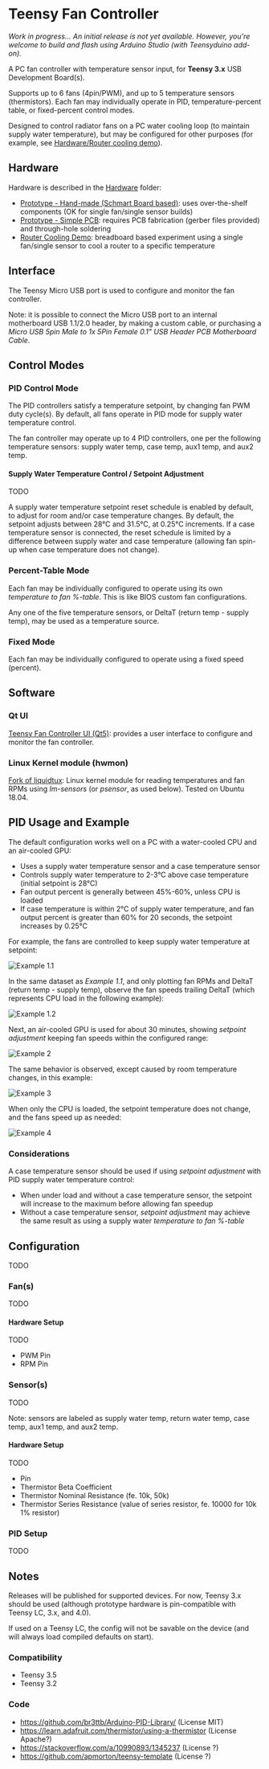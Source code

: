 # Teensy Fan Controller

*Work in progress... An initial release is not yet available. However, you're welcome to build and flash using Arduino Studio (with Teensyduino add-on).*

A PC fan controller with temperature sensor input, for **Teensy 3.x** USB Development Board(s).

Supports up to 6 fans (4pin/PWM), and up to 5 temperature sensors (thermistors). Each fan may individually operate in PID, temperature-percent table, or fixed-percent control modes.

Designed to control radiator fans on a PC water cooling loop (to maintain supply water temperature), but may be configured for other purposes (for example, see [Hardware/Router cooling demo][2]).

## Hardware

Hardware is described in the [Hardware][5] folder:

* [Prototype - Hand-made (Schmart Board based)][3]: uses over-the-shelf components (OK for single fan/single sensor builds)
* [Prototype - Simple PCB][4]: requires PCB fabrication (gerber files provided) and through-hole soldering
* [Router Cooling Demo][2]: breadboard based experiment using a single fan/single sensor to cool a router to a specific temperature

## Interface

The Teensy Micro USB port is used to configure and monitor the fan controller.

Note: it is possible to connect the Micro USB port to an internal motherboard USB 1.1/2.0 header, by making a custom cable, or purchasing a *Micro USB 5pin Male to 1x 5Pin Female 0.1" USB Header PCB Motherboard Cable*.


## Control Modes

### PID Control Mode

The PID controllers satisfy a temperature setpoint, by changing fan PWM duty cycle(s).  By default, all fans operate in PID mode for supply water temperature control.

The fan controller may operate up to 4 PID controllers, one per the following temperature sensors: supply water temp, case temp, aux1 temp, and aux2 temp.


#### Supply Water Temperature Control / Setpoint Adjustment

TODO

A supply water temperature setpoint reset schedule is enabled by default, to adjust for room and/or case temperature changes. By default, the setpoint adjusts between 28°C and 31.5°C, at 0.25°C increments. If a case temperature sensor is connected, the reset schedule is limited by a difference between supply water and case temperature (allowing fan spin-up when case temperature does not change).

### Percent-Table Mode

Each fan may be individually configured to operate using its own *temperature to fan %-table*.  This is like BIOS custom fan configurations.

Any one of the five temperature sensors, or DeltaT (return temp - supply temp), may be used as a temperature source.


### Fixed Mode

Each fan may be individually configured to operate using a fixed speed (percent).


## Software

### Qt UI

[Teensy Fan Controller UI (Qt5)](https://github.com/mstrthealias/TFC-ui): provides a user interface to configure and monitor the fan controller.

### Linux Kernel module (hwmon)

[Fork of liquidtux](https://github.com/mstrthealias/liquidtux): Linux kernel module for reading temperatures and fan RPMs using *lm-sensors* (or *psensor*, as used below).  Tested on Ubuntu 18.04.


## PID Usage and Example

The default configuration works well on a PC with a water-cooled CPU and an air-cooled GPU:

- Uses a supply water temperature sensor and a case temperature sensor
- Controls supply water temperature to 2-3°C above case temperature (initial setpoint is 28°C)
- Fan output percent is generally between 45%-60%, unless CPU is loaded
- If case temperature is within 2°C of supply water temperature, and fan output percent is greater than 60% for 20 seconds, the setpoint increases by 0.25°C


For example, the fans are controlled to keep supply water temperature at setpoint:

![Example 1.1](doc/images/ex1.1.jpg?raw=true 'Example 1.1')


In the same dataset as *Example 1.1*, and only plotting fan RPMs and DeltaT (return temp - supply temp), observe the fan speeds trailing DeltaT (which represents CPU load in the following example):

![Example 1.2](doc/images/ex1.2.jpg?raw=true 'Example 1.2')


Next, an air-cooled GPU is used for about 30 minutes, showing *setpoint adjustment* keeping fan speeds within the configured range:

![Example 2](doc/images/ex2.jpg?raw=true 'Example 2')


The same behavior is observed, except caused by room temperature changes, in this example:

![Example 3](doc/images/ex3.jpg?raw=true 'Example 3')


When only the CPU is loaded, the setpoint temperature does not change, and the fans speed up as needed:

![Example 4](doc/images/ex4.jpg?raw=true 'Example 4')


### Considerations

A case temperature sensor should be used if using *setpoint adjustment* with PID supply water temperature control:

- When under load and without a case temperature sensor, the setpoint will increase to the maximum before allowing fan speedup
- Without a case temperature sensor, *setpoint adjustment* may achieve the same result as using a supply water *temperature to fan %-table*


## Configuration
TODO


### Fan(s)
TODO

#### Hardware Setup
TODO
- PWM Pin
- RPM Pin

### Sensor(s)
TODO

Note: sensors are labeled as supply water temp, return water temp, case temp, aux1 temp, and aux2 temp.

#### Hardware Setup
TODO
- Pin
- Thermistor Beta Coefficient
- Thermistor Nominal Resistance (fe. 10k, 50k)
- Thermistor Series Resistance (value of series resistor, fe. 10000 for 10k 1% resistor)

### PID Setup
TODO




## Notes

Releases will be published for supported devices. For now, Teensy 3.x should be used (although prototype hardware is pin-compatible with Teensy LC, 3.x, and 4.0).

If used on a Teensy LC, the config will not be savable on the device (and will always load compiled defaults on start).


### Compatibility

- Teensy 3.5
- Teensy 3.2


### Code
- https://github.com/br3ttb/Arduino-PID-Library/ (License MIT)
- https://learn.adafruit.com/thermistor/using-a-thermistor (License Apache?)
- https://stackoverflow.com/a/10990893/1345237 (License ?)
- https://github.com/apmorton/teensy-template (License ?)




[2]: Hardware/Router%20cooling%20demo/
[3]: Hardware/Schmart%20Board/
[4]: Hardware/Simple/
[5]: Hardware/
